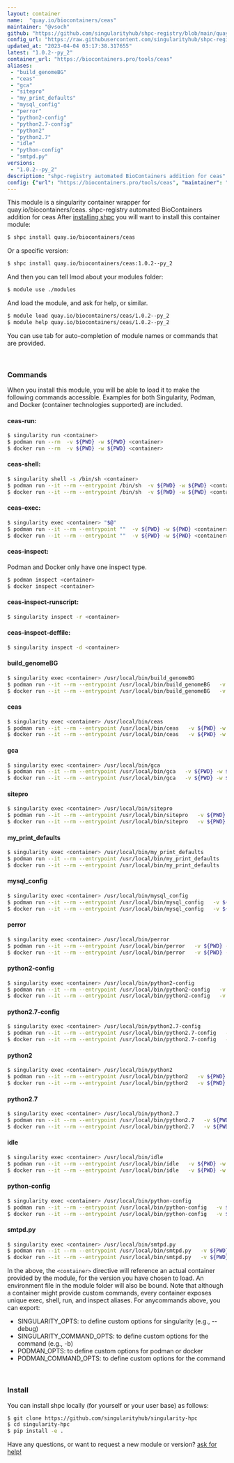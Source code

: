 ```yaml
---
layout: container
name:  "quay.io/biocontainers/ceas"
maintainer: "@vsoch"
github: "https://github.com/singularityhub/shpc-registry/blob/main/quay.io/biocontainers/ceas/container.yaml"
config_url: "https://raw.githubusercontent.com/singularityhub/shpc-registry/main/quay.io/biocontainers/ceas/container.yaml"
updated_at: "2023-04-04 03:17:38.317655"
latest: "1.0.2--py_2"
container_url: "https://biocontainers.pro/tools/ceas"
aliases:
 - "build_genomeBG"
 - "ceas"
 - "gca"
 - "sitepro"
 - "my_print_defaults"
 - "mysql_config"
 - "perror"
 - "python2-config"
 - "python2.7-config"
 - "python2"
 - "python2.7"
 - "idle"
 - "python-config"
 - "smtpd.py"
versions:
 - "1.0.2--py_2"
description: "shpc-registry automated BioContainers addition for ceas"
config: {"url": "https://biocontainers.pro/tools/ceas", "maintainer": "@vsoch", "description": "shpc-registry automated BioContainers addition for ceas", "latest": {"1.0.2--py_2": "sha256:79304f3273a34733415b22e465a12179288883b8c717c0eb1ca3e425342dbe7c"}, "tags": {"1.0.2--py_2": "sha256:79304f3273a34733415b22e465a12179288883b8c717c0eb1ca3e425342dbe7c"}, "docker": "quay.io/biocontainers/ceas", "aliases": {"build_genomeBG": "/usr/local/bin/build_genomeBG", "ceas": "/usr/local/bin/ceas", "gca": "/usr/local/bin/gca", "sitepro": "/usr/local/bin/sitepro", "my_print_defaults": "/usr/local/bin/my_print_defaults", "mysql_config": "/usr/local/bin/mysql_config", "perror": "/usr/local/bin/perror", "python2-config": "/usr/local/bin/python2-config", "python2.7-config": "/usr/local/bin/python2.7-config", "python2": "/usr/local/bin/python2", "python2.7": "/usr/local/bin/python2.7", "idle": "/usr/local/bin/idle", "python-config": "/usr/local/bin/python-config", "smtpd.py": "/usr/local/bin/smtpd.py"}}
---
```


This module is a singularity container wrapper for quay.io/biocontainers/ceas.
shpc-registry automated BioContainers addition for ceas
After [installing shpc](#install) you will want to install this container module:


```bash
$ shpc install quay.io/biocontainers/ceas
```

Or a specific version:

```bash
$ shpc install quay.io/biocontainers/ceas:1.0.2--py_2
```

And then you can tell lmod about your modules folder:

```bash
$ module use ./modules
```

And load the module, and ask for help, or similar.

```bash
$ module load quay.io/biocontainers/ceas/1.0.2--py_2
$ module help quay.io/biocontainers/ceas/1.0.2--py_2
```

You can use tab for auto-completion of module names or commands that are provided.

<br>

### Commands

When you install this module, you will be able to load it to make the following commands accessible.
Examples for both Singularity, Podman, and Docker (container technologies supported) are included.

#### ceas-run:

```bash
$ singularity run <container>
$ podman run --rm  -v ${PWD} -w ${PWD} <container>
$ docker run --rm  -v ${PWD} -w ${PWD} <container>
```

#### ceas-shell:

```bash
$ singularity shell -s /bin/sh <container>
$ podman run --it --rm --entrypoint /bin/sh  -v ${PWD} -w ${PWD} <container>
$ docker run --it --rm --entrypoint /bin/sh  -v ${PWD} -w ${PWD} <container>
```

#### ceas-exec:

```bash
$ singularity exec <container> "$@"
$ podman run --it --rm --entrypoint ""  -v ${PWD} -w ${PWD} <container> "$@"
$ docker run --it --rm --entrypoint ""  -v ${PWD} -w ${PWD} <container> "$@"
```

#### ceas-inspect:

Podman and Docker only have one inspect type.

```bash
$ podman inspect <container>
$ docker inspect <container>
```

#### ceas-inspect-runscript:

```bash
$ singularity inspect -r <container>
```

#### ceas-inspect-deffile:

```bash
$ singularity inspect -d <container>
```


#### build_genomeBG

```bash
$ singularity exec <container> /usr/local/bin/build_genomeBG
$ podman run --it --rm --entrypoint /usr/local/bin/build_genomeBG   -v ${PWD} -w ${PWD} <container> -c " $@"
$ docker run --it --rm --entrypoint /usr/local/bin/build_genomeBG   -v ${PWD} -w ${PWD} <container> -c " $@"
```


#### ceas

```bash
$ singularity exec <container> /usr/local/bin/ceas
$ podman run --it --rm --entrypoint /usr/local/bin/ceas   -v ${PWD} -w ${PWD} <container> -c " $@"
$ docker run --it --rm --entrypoint /usr/local/bin/ceas   -v ${PWD} -w ${PWD} <container> -c " $@"
```


#### gca

```bash
$ singularity exec <container> /usr/local/bin/gca
$ podman run --it --rm --entrypoint /usr/local/bin/gca   -v ${PWD} -w ${PWD} <container> -c " $@"
$ docker run --it --rm --entrypoint /usr/local/bin/gca   -v ${PWD} -w ${PWD} <container> -c " $@"
```


#### sitepro

```bash
$ singularity exec <container> /usr/local/bin/sitepro
$ podman run --it --rm --entrypoint /usr/local/bin/sitepro   -v ${PWD} -w ${PWD} <container> -c " $@"
$ docker run --it --rm --entrypoint /usr/local/bin/sitepro   -v ${PWD} -w ${PWD} <container> -c " $@"
```


#### my_print_defaults

```bash
$ singularity exec <container> /usr/local/bin/my_print_defaults
$ podman run --it --rm --entrypoint /usr/local/bin/my_print_defaults   -v ${PWD} -w ${PWD} <container> -c " $@"
$ docker run --it --rm --entrypoint /usr/local/bin/my_print_defaults   -v ${PWD} -w ${PWD} <container> -c " $@"
```


#### mysql_config

```bash
$ singularity exec <container> /usr/local/bin/mysql_config
$ podman run --it --rm --entrypoint /usr/local/bin/mysql_config   -v ${PWD} -w ${PWD} <container> -c " $@"
$ docker run --it --rm --entrypoint /usr/local/bin/mysql_config   -v ${PWD} -w ${PWD} <container> -c " $@"
```


#### perror

```bash
$ singularity exec <container> /usr/local/bin/perror
$ podman run --it --rm --entrypoint /usr/local/bin/perror   -v ${PWD} -w ${PWD} <container> -c " $@"
$ docker run --it --rm --entrypoint /usr/local/bin/perror   -v ${PWD} -w ${PWD} <container> -c " $@"
```


#### python2-config

```bash
$ singularity exec <container> /usr/local/bin/python2-config
$ podman run --it --rm --entrypoint /usr/local/bin/python2-config   -v ${PWD} -w ${PWD} <container> -c " $@"
$ docker run --it --rm --entrypoint /usr/local/bin/python2-config   -v ${PWD} -w ${PWD} <container> -c " $@"
```


#### python2.7-config

```bash
$ singularity exec <container> /usr/local/bin/python2.7-config
$ podman run --it --rm --entrypoint /usr/local/bin/python2.7-config   -v ${PWD} -w ${PWD} <container> -c " $@"
$ docker run --it --rm --entrypoint /usr/local/bin/python2.7-config   -v ${PWD} -w ${PWD} <container> -c " $@"
```


#### python2

```bash
$ singularity exec <container> /usr/local/bin/python2
$ podman run --it --rm --entrypoint /usr/local/bin/python2   -v ${PWD} -w ${PWD} <container> -c " $@"
$ docker run --it --rm --entrypoint /usr/local/bin/python2   -v ${PWD} -w ${PWD} <container> -c " $@"
```


#### python2.7

```bash
$ singularity exec <container> /usr/local/bin/python2.7
$ podman run --it --rm --entrypoint /usr/local/bin/python2.7   -v ${PWD} -w ${PWD} <container> -c " $@"
$ docker run --it --rm --entrypoint /usr/local/bin/python2.7   -v ${PWD} -w ${PWD} <container> -c " $@"
```


#### idle

```bash
$ singularity exec <container> /usr/local/bin/idle
$ podman run --it --rm --entrypoint /usr/local/bin/idle   -v ${PWD} -w ${PWD} <container> -c " $@"
$ docker run --it --rm --entrypoint /usr/local/bin/idle   -v ${PWD} -w ${PWD} <container> -c " $@"
```


#### python-config

```bash
$ singularity exec <container> /usr/local/bin/python-config
$ podman run --it --rm --entrypoint /usr/local/bin/python-config   -v ${PWD} -w ${PWD} <container> -c " $@"
$ docker run --it --rm --entrypoint /usr/local/bin/python-config   -v ${PWD} -w ${PWD} <container> -c " $@"
```


#### smtpd.py

```bash
$ singularity exec <container> /usr/local/bin/smtpd.py
$ podman run --it --rm --entrypoint /usr/local/bin/smtpd.py   -v ${PWD} -w ${PWD} <container> -c " $@"
$ docker run --it --rm --entrypoint /usr/local/bin/smtpd.py   -v ${PWD} -w ${PWD} <container> -c " $@"
```



In the above, the `<container>` directive will reference an actual container provided
by the module, for the version you have chosen to load. An environment file in the
module folder will also be bound. Note that although a container
might provide custom commands, every container exposes unique exec, shell, run, and
inspect aliases. For anycommands above, you can export:

 - SINGULARITY_OPTS: to define custom options for singularity (e.g., --debug)
 - SINGULARITY_COMMAND_OPTS: to define custom options for the command (e.g., -b)
 - PODMAN_OPTS: to define custom options for podman or docker
 - PODMAN_COMMAND_OPTS: to define custom options for the command

<br>

### Install

You can install shpc locally (for yourself or your user base) as follows:

```bash
$ git clone https://github.com/singularityhub/singularity-hpc
$ cd singularity-hpc
$ pip install -e .
```

Have any questions, or want to request a new module or version? [ask for help!](https://github.com/singularityhub/singularity-hpc/issues)